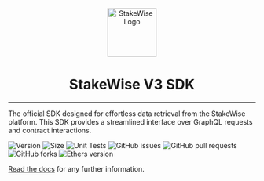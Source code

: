 <div align="center">
    <a href="https://sdk.stakewise.io">
        <img src="https://app.stakewise.io/logo512.png" alt="StakeWise Logo" width="100">
    </a>
    <h1>StakeWise V3 SDK</h1>
</div>

---

The official SDK designed for effortless data retrieval from the StakeWise platform. This SDK provides a streamlined interface over GraphQL requests and contract interactions.

![Version](https://img.shields.io/npm/v/@stakewise/v3-sdk)
![Size](https://img.shields.io/bundlephobia/min/@stakewise/v3-sdk?label=Size)
![Unit Tests](https://github.com/stakewise/v3-sdk/actions/workflows/unit-tests.yml/badge.svg)
![GitHub issues](https://img.shields.io/github/issues-raw/stakewise/v3-sdk)
![GitHub pull requests](https://img.shields.io/github/issues-pr-raw/stakewise/v3-sdk)
![GitHub forks](https://img.shields.io/github/forks/stakewise/v3-sdk)
![Ethers version](https://img.shields.io/badge/ethers-6.12.1-purple)


[Read the docs](https://sdk.stakewise.io/setup/prerequisites) for any further information.
